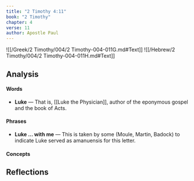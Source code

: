 ```yaml
---
title: "2 Timothy 4:11"
book: "2 Timothy"
chapter: 4
verse: 11
author: Apostle Paul
---
```

![[/Greek/2 Timothy/004/2 Timothy-004-011G.md#Text]]
![[/Hebrew/2 Timothy/004/2 Timothy-004-011H.md#Text]]

## Analysis

#### Words
- **Luke** — That is, [[Luke the Physician]], author of the eponymous gospel and the book of Acts.

#### Phrases
- **Luke ... with me** — This is taken by some (Moule, Martin, Badock) to indicate Luke served as amanuensis for this letter.

#### Concepts

## Reflections
